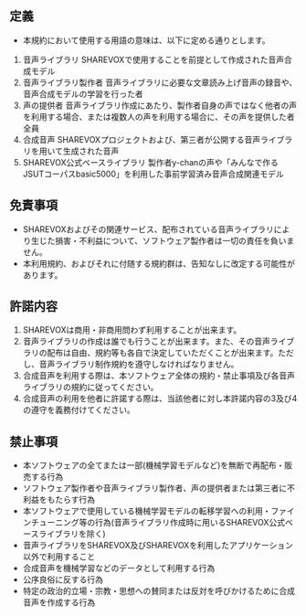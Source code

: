 ## 定義

- 本規約において使用する用語の意味は、以下に定める通りとします。
1. 音声ライブラリ
SHAREVOXで使用することを前提として作成された音声合成モデル
2. 音声ライブラリ製作者
音声ライブラリに必要な文章読み上げ音声の録音や、音声合成モデルの学習を行った者
3. 声の提供者
音声ライブラリ作成にあたり、製作者自身の声ではなく他者の声を利用する場合、または複数人の声を利用する場合に、その声を提供した者全員
4. 合成音声
SHAREVOXプロジェクトおよび、第三者が公開する音声ライブラリを用いて生成された音声
5. SHAREVOX公式ベースライブラリ
製作者y-chanの声や「みんなで作るJSUTコーパスbasic5000」を利用した事前学習済み音声合成関連モデル

## 免責事項

- SHAREVOXおよびその関連サービス、配布されている音声ライブラリにより生じた損害・不利益について、ソフトウェア製作者は一切の責任を負いません。
- 本利用規約、およびそれに付随する規約群は、告知なしに改定する可能性があります。

## 許諾内容

1. SHAREVOXは商用・非商用問わず利用することが出来ます。
2. 音声ライブラリの作成は誰でも行うことが出来ます。また、その音声ライブラリの配布は自由、規約等も各自で決定していただくことが出来ます。ただし、音声ライブラリ制作規約を遵守しなければなりません。
3. 合成音声を利用する際は、本ソフトウェア全体の規約・禁止事項及び各音声ライブラリの規約に従ってください。
4. 合成音声の利用を他者に許諾する際は、当該他者に対し本許諾内容の3及び4の遵守を義務付けてください。

## 禁止事項

- 本ソフトウェアの全てまたは一部(機械学習モデルなど)を無断で再配布・販売する行為
- ソフトウェア製作者や音声ライブラリ製作者、声の提供者または第三者に不利益をもたらす行為
- 本ソフトウェアで使用している機械学習モデルの転移学習への利用・ファインチューニング等の行為(音声ライブラリ作成時に用いるSHAREVOX公式ベースライブラリを除く)
- 音声ライブラリをSHAREVOX及びSHAREVOXを利用したアプリケーション以外で利用すること
- 合成音声を機械学習などのデータとして利用する行為
- 公序良俗に反する行為
- 特定の政治的立場・宗教・思想への賛同または反対を呼びかけるために合成音声を作成する行為
